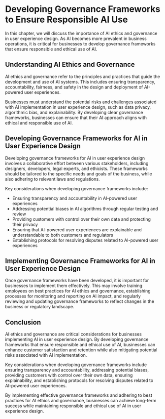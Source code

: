 Developing Governance Frameworks to Ensure Responsible AI Use
=============================================================================================================================

In this chapter, we will discuss the importance of AI ethics and governance in user experience design. As AI becomes more prevalent in business operations, it is critical for businesses to develop governance frameworks that ensure responsible and ethical use of AI.

Understanding AI Ethics and Governance
--------------------------------------

AI ethics and governance refer to the principles and practices that guide the development and use of AI systems. This includes ensuring transparency, accountability, fairness, and safety in the design and deployment of AI-powered user experiences.

Businesses must understand the potential risks and challenges associated with AI implementation in user experience design, such as data privacy, algorithmic bias, and explainability. By developing clear governance frameworks, businesses can ensure that their AI approach aligns with ethical and responsible use of AI.

Developing Governance Frameworks for AI in User Experience Design
-----------------------------------------------------------------

Developing governance frameworks for AI in user experience design involves a collaborative effort between various stakeholders, including designers, developers, legal experts, and ethicists. These frameworks should be tailored to the specific needs and goals of the business, while also adhering to relevant laws and regulations.

Key considerations when developing governance frameworks include:

* Ensuring transparency and accountability in AI-powered user experiences
* Addressing potential biases in AI algorithms through regular testing and review
* Providing customers with control over their own data and protecting their privacy
* Ensuring that AI-powered user experiences are explainable and understandable to both customers and regulators
* Establishing protocols for resolving disputes related to AI-powered user experiences

Implementing Governance Frameworks for AI in User Experience Design
-------------------------------------------------------------------

Once governance frameworks have been developed, it is important for businesses to implement them effectively. This may involve training employees on best practices for AI ethics and governance, establishing processes for monitoring and reporting on AI impact, and regularly reviewing and updating governance frameworks to reflect changes in the business or regulatory landscape.

Conclusion
----------

AI ethics and governance are critical considerations for businesses implementing AI in user experience design. By developing governance frameworks that ensure responsible and ethical use of AI, businesses can enhance customer satisfaction and retention while also mitigating potential risks associated with AI implementation.

Key considerations when developing governance frameworks include ensuring transparency and accountability, addressing potential biases, providing customers with control over their own data, ensuring explainability, and establishing protocols for resolving disputes related to AI-powered user experiences.

By implementing effective governance frameworks and adhering to best practices for AI ethics and governance, businesses can achieve long-term success while maintaining responsible and ethical use of AI in user experience design.


